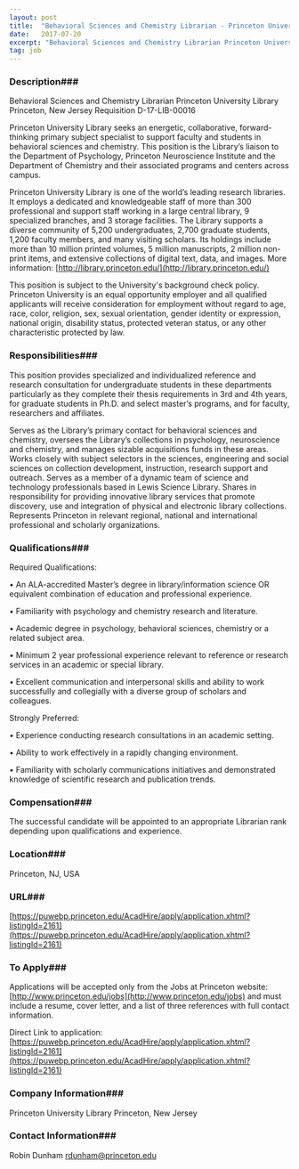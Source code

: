 ```yaml
---
layout: post
title:  "Behavioral Sciences and Chemistry Librarian - Princeton University Library"
date:   2017-07-20
excerpt: "Behavioral Sciences and Chemistry Librarian Princeton University Library Princeton, New Jersey Requisition D-17-LIB-00016 Princeton University Library seeks an energetic, collaborative, forward-thinking primary subject specialist to support faculty and students in behavioral sciences and chemistry. This position is the Library’s liaison to the Department of Psychology, Princeton Neuroscience Institute and the..."
tag: job
---
```


### Description###

Behavioral Sciences and Chemistry Librarian
Princeton University Library
Princeton, New Jersey
Requisition D-17-LIB-00016

Princeton University Library seeks an energetic, collaborative, forward-thinking primary subject specialist to support faculty and students in behavioral sciences and chemistry.  This position is the Library’s liaison to the Department of Psychology, Princeton Neuroscience Institute and the Department of Chemistry and their associated programs and centers across campus.  

Princeton University Library is one of the world’s leading research libraries. It employs a dedicated and knowledgeable staff of more than 300 professional and support staff working in a large central library, 9 specialized branches, and 3 storage facilities. The Library supports a diverse community of 5,200 undergraduates, 2,700 graduate students, 1,200 faculty members, and many visiting scholars. Its holdings include more than 10 million printed volumes, 5 million manuscripts, 2 million non-print items, and extensive collections of digital text, data, and images.  More information:  [http://library.princeton.edu/](http://library.princeton.edu/)


This position is subject to the University's background check policy. Princeton University is an equal opportunity employer and all qualified applicants will receive consideration for employment without regard to age, race, color, religion, sex, sexual orientation, gender identity or expression, national origin, disability status, protected veteran status, or any other characteristic protected by law.




### Responsibilities###

This position provides specialized and individualized reference and research consultation for undergraduate students in these departments particularly as they complete their thesis requirements in 3rd and 4th years, for graduate students in Ph.D. and select master’s programs, and for faculty, researchers and affiliates.

Serves as the Library’s primary contact for behavioral sciences and chemistry, oversees the Library’s collections in psychology, neuroscience and chemistry, and manages sizable acquisitions funds in these areas. Works closely with subject selectors in the sciences, engineering and social sciences on collection development, instruction, research support and outreach. Serves as a member of a dynamic team of science and technology professionals based in Lewis Science Library. Shares in responsibility for providing innovative library services that promote discovery, use and integration of physical and electronic library collections. Represents Princeton in relevant regional, national and international professional and scholarly organizations. 


### Qualifications###

Required Qualifications:

• 	An ALA-accredited Master’s degree in library/information science OR equivalent combination of education and professional experience.

• 	Familiarity with psychology and chemistry research and literature.

• 	Academic degree in psychology, behavioral sciences, chemistry or a related subject area.

• 	Minimum 2 year professional experience relevant to reference or research services in an academic or special library.

• 	Excellent communication and interpersonal skills and ability to work successfully and collegially with a diverse group of scholars and colleagues.

Strongly Preferred:

• 	Experience conducting research consultations in an academic setting.

• 	Ability to work effectively in a rapidly changing environment.

• 	Familiarity with scholarly communications initiatives and demonstrated knowledge of scientific research and publication trends.


### Compensation###

The successful candidate will be appointed to an appropriate Librarian rank depending upon qualifications and experience. 


### Location###

Princeton, NJ, USA


### URL###

[https://puwebp.princeton.edu/AcadHire/apply/application.xhtml?listingId=2161](https://puwebp.princeton.edu/AcadHire/apply/application.xhtml?listingId=2161)

### To Apply###

Applications will be accepted only from the Jobs at Princeton website:  [http://www.princeton.edu/jobs](http://www.princeton.edu/jobs) and must include a resume, cover letter, and a list of three references with full contact information. 

Direct Link to application: [https://puwebp.princeton.edu/AcadHire/apply/application.xhtml?listingId=2161](https://puwebp.princeton.edu/AcadHire/apply/application.xhtml?listingId=2161)



### Company Information###

Princeton University Library
Princeton, New Jersey


### Contact Information###

Robin Dunham
rdunham@princeton.edu

